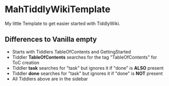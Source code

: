 # MahTiddlyWikiTemplate
My little Template to get easier started with TiddlyWiki.

## Differences to Vanilla empty

* Starts with Tiddlers TableOfContents and GettingStarted
* Tiddler **TableOfContents** searches for the tag "TableOfContents" for ToC creation
* Tiddler **task** searches for "task" but ignores it if "done" is **ALSO** present
* Tiddler **done** searches for "task" but ignores it if "done" is **NOT**  present
* All Tiddlers above are in the sidebar
